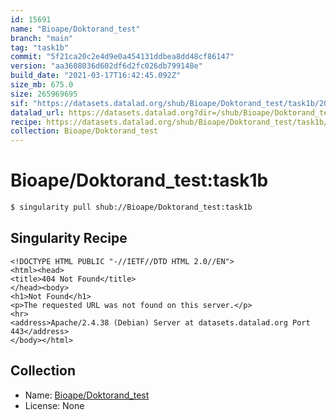 ```yaml
---
id: 15691
name: "Bioape/Doktorand_test"
branch: "main"
tag: "task1b"
commit: "5f21ca20c2e4d9e0a454131ddbea8dd48cf86147"
version: "aa3608036d602df6d2fc026db799148e"
build_date: "2021-03-17T16:42:45.092Z"
size_mb: 675.0
size: 265969695
sif: "https://datasets.datalad.org/shub/Bioape/Doktorand_test/task1b/2021-03-17-5f21ca20-aa360803/aa3608036d602df6d2fc026db799148e.sif"
datalad_url: https://datasets.datalad.org?dir=/shub/Bioape/Doktorand_test/task1b/2021-03-17-5f21ca20-aa360803/
recipe: https://datasets.datalad.org/shub/Bioape/Doktorand_test/task1b/2021-03-17-5f21ca20-aa360803/Singularity
collection: Bioape/Doktorand_test
---
```


# Bioape/Doktorand_test:task1b

```bash
$ singularity pull shub://Bioape/Doktorand_test:task1b
```

## Singularity Recipe

```singularity
<!DOCTYPE HTML PUBLIC "-//IETF//DTD HTML 2.0//EN">
<html><head>
<title>404 Not Found</title>
</head><body>
<h1>Not Found</h1>
<p>The requested URL was not found on this server.</p>
<hr>
<address>Apache/2.4.38 (Debian) Server at datasets.datalad.org Port 443</address>
</body></html>
```

## Collection

 - Name: [Bioape/Doktorand_test](https://github.com/Bioape/Doktorand_test)
 - License: None

